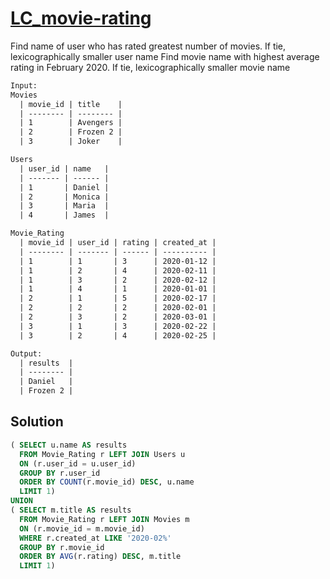# [LC_movie-rating](https://leetcode.com/problems/movie-rating)

Find name of user who has rated greatest number of movies. If tie, lexicographically smaller user name
Find movie name with highest average rating in February 2020. If tie, lexicographically smaller movie name

```txt
Input:
Movies
  | movie_id | title    |
  | -------- | -------- |
  | 1        | Avengers |
  | 2        | Frozen 2 |
  | 3        | Joker    |

Users
  | user_id | name   |
  | ------- | ------ |
  | 1       | Daniel |
  | 2       | Monica |
  | 3       | Maria  |
  | 4       | James  |

Movie_Rating
  | movie_id | user_id | rating | created_at |
  | -------- | ------- | ------ | ---------- |
  | 1        | 1       | 3      | 2020-01-12 |
  | 1        | 2       | 4      | 2020-02-11 |
  | 1        | 3       | 2      | 2020-02-12 |
  | 1        | 4       | 1      | 2020-01-01 |
  | 2        | 1       | 5      | 2020-02-17 |
  | 2        | 2       | 2      | 2020-02-01 |
  | 2        | 3       | 2      | 2020-03-01 |
  | 3        | 1       | 3      | 2020-02-22 |
  | 3        | 2       | 4      | 2020-02-25 |

Output:
  | results  |
  | -------- |
  | Daniel   |
  | Frozen 2 |
```

## Solution

```sql
( SELECT u.name AS results
  FROM Movie_Rating r LEFT JOIN Users u
  ON (r.user_id = u.user_id)
  GROUP BY r.user_id
  ORDER BY COUNT(r.movie_id) DESC, u.name
  LIMIT 1)
UNION
( SELECT m.title AS results
  FROM Movie_Rating r LEFT JOIN Movies m
  ON (r.movie_id = m.movie_id)
  WHERE r.created_at LIKE '2020-02%'
  GROUP BY r.movie_id
  ORDER BY AVG(r.rating) DESC, m.title
  LIMIT 1)
```
